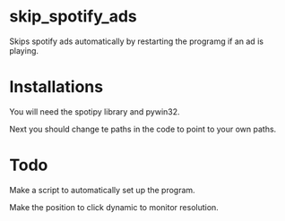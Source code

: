 # skip_spotify_ads
Skips spotify ads automatically by restarting the programg if an ad is playing.

# Installations
You will need the spotipy library and pywin32. 

Next you should change te paths in the code to point to your own paths.

# Todo
Make a script to automatically set up the program.


Make the position to click dynamic to monitor resolution.
